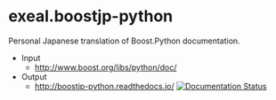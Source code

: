 # exeal.boostjp-python

Personal Japanese translation of Boost.Python documentation.

- Input
  - http://www.boost.org/libs/python/doc/
- Output
  - http://boostjp-python.readthedocs.io/
    [![Documentation Status](https://readthedocs.org/projects/boostjp-python/badge/?version=latest)](https://boostjp-python.readthedocs.io/ja/latest/?badge=latest)
